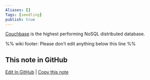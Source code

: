 ```yaml
---
Aliases: []
Tags: [seedling]
publish: true
---
```

[Couchbase](https://www.couchbase.com/) is the highest performing NoSQL distributed database.

%% wiki footer: Please don't edit anything below this line %%

## This note in GitHub

<span class="git-footer">[Edit In GitHub](https://github.dev/data-engineering-community/data-engineering-wiki/blob/main/Tools/Couchbase.md "git-hub-edit-note") | [Copy this note](https://raw.githubusercontent.com/data-engineering-community/data-engineering-wiki/main/Tools/Couchbase.md "git-hub-copy-note") </span>
